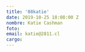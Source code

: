 ```yaml
---
title: '08katie'
date: 2019-10-25 18:08:00 Z
nombre: Katie Cashman
foto: 
email: katie@2811.cl
cargo: 
---
```


